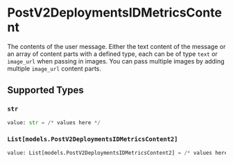# PostV2DeploymentsIDMetricsContent

The contents of the user message. Either the text content of the message or an array of content parts with a defined type, each can be of type `text` or `image_url` when passing in images. You can pass multiple images by adding multiple `image_url` content parts. 


## Supported Types

### `str`

```python
value: str = /* values here */
```

### `List[models.PostV2DeploymentsIDMetricsContent2]`

```python
value: List[models.PostV2DeploymentsIDMetricsContent2] = /* values here */
```


